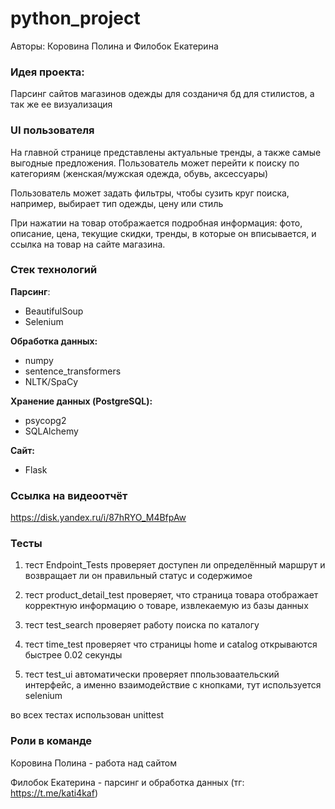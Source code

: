 # python_project
Авторы: Коровина Полина и Филобок Екатерина

### Идея проекта:
Парсинг сайтов магазинов одежды для созданичя бд для стилистов, а так же ее визуализация


### UI пользователя 
На главной странице представлены актуальные тренды, а также самые выгодные предложения. Пользователь может перейти к поиску по категориям (женская/мужская одежда, обувь, аксессуары)


Пользователь может задать фильтры, чтобы сузить круг поиска, например, выбирает тип одежды, цену или стиль


При нажатии на товар отображается подробная информация: фото, описание, цена, текущие скидки, тренды, в которые он вписывается, и ссылка на товар на сайте магазина.



### Стек технологий


**Парсинг**:
- BeautifulSoup
- Selenium

**Обработка данных:**
- numpy
- sentence_transformers
- NLTK/SpaCy

**Хранение данных (PostgreSQL):**
- psycopg2
- SQLAlchemy


**Сайт:**
- Flask

### Ссылка на видеоотчёт
https://disk.yandex.ru/i/87hRYO_M4BfpAw

### Тесты
1. тест Endpoint_Tests проверяет доступен ли определённый маршрут и возвращает ли он правильный статус и содержимое

2. тест product_detail_test проверяет, что страница товара отображает корректную информацию о товаре, извлекаемую из базы данных

3. тест test_search проверяет работу поиска по каталогу
 
4. тест time_test проверяет что страницы home и catalog открываются быстрее 0.02 секунды

5. тест test_ui автоматически проверяет ппользоваательский интерфейс, а именно взаимодействие с кнопками, тут используется selenium
 
во всех тестах использован unittest



### Роли в команде

Коровина Полина - работа над сайтом

Филобок Екатерина - парсинг и обработка данных (тг: https://t.me/kati4kaf)
